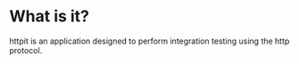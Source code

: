 # What is it?

httpit is an application designed to perform integration testing using the http protocol.
